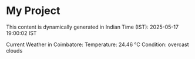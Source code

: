 # My Project

This content is dynamically generated in Indian Time (IST): 2025-05-17 19:00:02 IST


Current Weather in Coimbatore:
Temperature: 24.46 °C
Condition: overcast clouds
